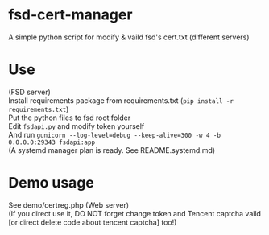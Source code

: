 # fsd-cert-manager

A simple python script for modify & vaild fsd's cert.txt (different servers)  

# Use
(FSD server)  
Install requirements package from requirements.txt (`pip install -r requirements.txt`)  
Put the python files to fsd root folder  
Edit `fsdapi.py` and modify token yourself  
And run `gunicorn --log-level=debug --keep-alive=300 -w 4 -b 0.0.0.0:29343 fsdapi:app`  
(A systemd manager plan is ready. See README.systemd.md)  

# Demo usage
See demo/certreg.php (Web server)  
(If you direct use it, DO NOT forget change token and Tencent captcha vaild [or direct delete code about tencent captcha] too!)  
